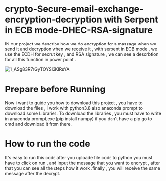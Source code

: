 # crypto-Secure-email-exchange-encryption-decryption with Serpent in ECB mode-DHEC-RSA-signature
IN our project we describe how we do encryption for a massage when we send it and decryption when we receive it , with serpent in ECB mode , we use the ECDH for secrut key , and RSA signature , we can see a descrbtion for all this function in power point .

![1_ASg83R7rGyTOYSI3KlRsYA](https://user-images.githubusercontent.com/65724677/128144350-0f9411ee-3945-488d-9037-7732893270cc.png)


# Prepare before Running 
Now i want to guide you how to download this project , you have to download the files , i work with python3.8 also anaconda prompt to download some Libraries. To download the libraries , you must have to write in anaconda prompt,exe:(pip install numpy) if you don't have a pip go to cmd and download it from there.

# How to run the code 
It's easy to run this code after you uploade file code to python you must have to click on run , and input the message that you want to encrypt , after that you can see all the steps how it work .finally , you will receive the same message after the decrypt.
